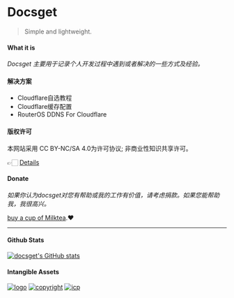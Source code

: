 <!-- <div class="container"><div class="card-wrap"> -->

# Docsget

> Simple and lightweight.

#### What it is

*Docsget 主要用于记录个人开发过程中遇到或者解决的一些方式及经验。*

#### 解决方案

- Cloudflare自选教程
- Cloudflare缓存配置
- RouterOS DDNS For Cloudflare

#### 版权许可
本网站采用 CC BY-NC/SA 4.0为许可协议;
非商业性知识共享许可。

👉🏻 [Details](https://fastly.jsdelivr.net/gh/docsget/docsget@main/permit.md)

#### Donate
*如果你认为docsget对您有帮助或我的工作有价值，请考虑捐款。如果您能帮助我，我很高兴。*

[buy a cup of Milktea](https://fastly.jsdelivr.net/gh/docsget/docsget@main/reward.md).❤️
***

<!-- tabs:Stats -->
#### Github Stats
[![docsget's GitHub stats](https://github-readme-stats.vercel.app/api?username=docsget)](https://github.com/docsget)

<!-- tabs:end -->
#### Intangible Assets
[![logo](https://docsget.com/docs/static/img/logo.svg)]()
[![copyright](https://docsget.com/docs/static/img/copyright.svg)]()
[![icp](https://docsget.com/docs/static/img/moe-icp.svg)](https://icp.gov.moe/?keyword=20237771)
